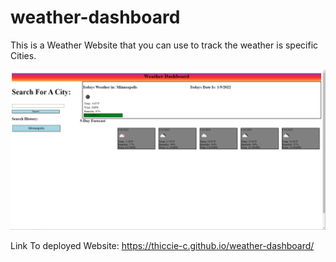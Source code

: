 # weather-dashboard

This is a Weather Website that you can use to track the weather is specific Cities.

![This Is the ScreenSHot](/assets/Capture.PNG)


Link To deployed Website: https://thiccie-c.github.io/weather-dashboard/